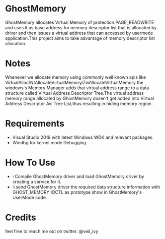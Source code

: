 # GhostMemory
GhostMemory allocates Virtual Memory of protection PAGE_READWRITE and uses it as base address for memory descriptor list that is allocated by driver and then issues a virtual address that can accessed by usermode application.This project aims to take advantage of memory descriptor list allocation.

# Notes
Whenever we allocate memory using commonly well known apis like VirtualAlloc/NtAllocateVirtualMemory/ZwAllocateVirtualMemory the windows's Memory Manager adds that virtual address range to a data structure called Virtual Address Descriptor Tree.The virtual address memory range allocated by GhostMemory dosen't get added into Virtual Address Descriptor Avl Tree List,thus resulting in hiding memory region.

# Requirements
- Visual Studio 2019 with latest Windows WDK and relevant packages.
- Windbg for kernel mode Debugging

# How To Use
- i Compile GhostMemory driver and load GhostMemory driver by creating a service for it.
- ii send GhostMemory driver the required data structure information with GHOST_MEMORY IOCTL as prototype show in GhostMemory's UserMode code.

# Credits
feel free to reach me out on twitter: @veil_ivy




